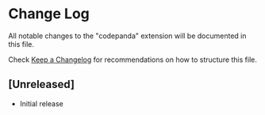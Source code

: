 # Change Log

All notable changes to the "codepanda" extension will be documented in this file.

Check [Keep a Changelog](http://keepachangelog.com/) for recommendations on how to structure this file.

## [Unreleased]

- Initial release
